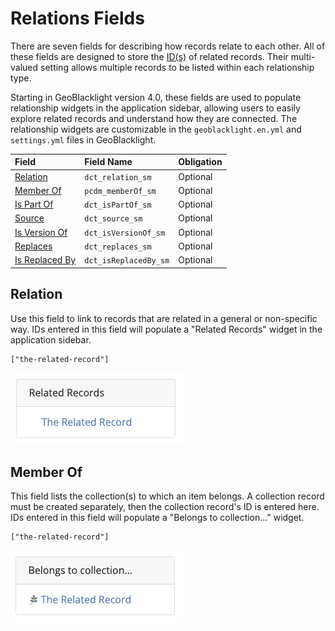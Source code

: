# Relations Fields

There are seven fields for describing how records relate to each other. All of these fields are designed to store the [ID(s)](https://opengeometadata.org/ogm-aardvark/#id) of related records. Their multi-valued setting allows multiple records to be listed within each relationship type.

Starting in GeoBlacklight version 4.0, these fields are used to populate relationship widgets in the application sidebar, allowing users to easily explore related records and understand how they are connected. The relationship widgets are customizable in the `geoblacklight.en.yml` and `settings.yml` files in GeoBlacklight.


| Field | Field Name | Obligation |
|:------|:-----------|:-----------|
| [Relation](../ogm-aardvark/#relation) | `dct_relation_sm` | Optional |
| [Member Of](../ogm-aardvark/#member-of)| `pcdm_memberOf_sm` | Optional |
| [Is Part Of](../ogm-aardvark/#is-part-of) | `dct_isPartOf_sm` | Optional |
| [Source](../ogm-aardvark/#source) | `dct_source_sm` | Optional |
| [Is Version Of](../ogm-aardvark/#is-version-of) | `dct_isVersionOf_sm` | Optional |
| [Replaces](../ogm-aardvark/#replaces) | `dct_replaces_sm` | Optional |
| [Is Replaced By](../ogm-aardvark/#is-replaced-by) | `dct_isReplacedBy_sm` | Optional |

## Relation
Use this field to link to records that are related in a general or non-specific way. IDs entered in this field will populate a "Related Records" widget in the application sidebar.

```
["the-related-record"]
```
![related records](images/rel-related-records.png)

## Member Of
This field lists the collection(s) to which an item belongs. A collection record must be created separately, then the collection record's ID is entered here. IDs entered in this field will populate a "Belongs to collection..." widget.

```
["the-related-record"]
```
![member of](images/rel-belongs-to-collection.png)
